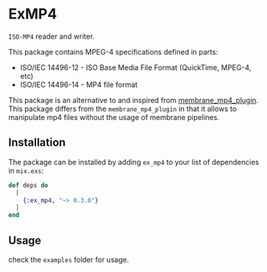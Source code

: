 # ExMP4

`ISO-MP4` reader and writer.

This package contains MPEG-4 specifications defined in parts:
* ISO/IEC 14496-12 - ISO Base Media File Format (QuickTime, MPEG-4, etc)
* ISO/IEC 14496-14 - MP4 file format

This package is an alternative to and inspired from [membrane_mp4_plugin](https://github.com/membraneframework/membrane_mp4_plugin). This package differs from the `membrane_mp4_plugin` in that it allows to manipulate mp4 files without the usage of membrane pipelines.

## Installation

The package can be installed by adding `ex_mp4` to your list of dependencies in `mix.exs`:

```elixir
def deps do
  [
    {:ex_mp4, "~> 0.3.0"}
  ]
end
```

## Usage

check the `examples` folder for usage. 